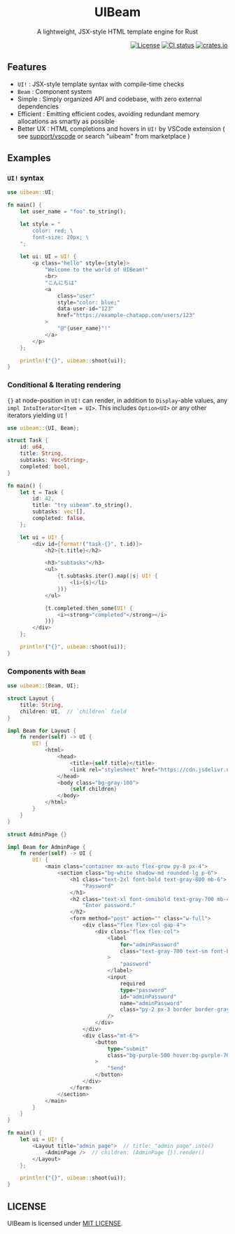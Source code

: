 <div align="center">
    <h1>
        UIBeam
    </h1>
    <p>
        A lightweight, JSX-style HTML template engine for Rust
    </p>
</div>

<div align="right">
    <a href="https://github.com/ohkami-rs/uibeam/blob/main/LICENSE"><img alt="License" src="https://img.shields.io/crates/l/uibeam.svg" /></a>
    <a href="https://github.com/ohkami-rs/uibeam/actions"><img alt="CI status" src="https://github.com/ohkami-rs/uibeam/actions/workflows/CI.yml/badge.svg"/></a>
    <a href="https://crates.io/crates/uibeam"><img alt="crates.io" src="https://img.shields.io/crates/v/uibeam" /></a>
</div>

## Features

- `UI!` : JSX-style template syntax with compile-time checks
- `Beam` : Component system
- Simple : Simply organized API and codebase, with zero external dependencies
- Efficient : Emitting efficient codes, avoiding redundant memory allocations as smartly as possible
- Better UX : HTML completions and hovers in `UI!` by VSCode extension ( see [support/vscode](./support/vscode) or search "uibeam" from marketplace )

## Examples

### `UI!` syntax

```rust
use uibeam::UI;

fn main() {
    let user_name = "foo".to_string();

    let style = "
        color: red; \
        font-size: 20px; \
    ";
    
    let ui: UI = UI! {
        <p class="hello" style={style}>
            "Welcome to the world of UIBeam!"
            <br>
            "こんにちは"
            <a
                class="user"
                style="color: blue;"
                data-user-id="123"
                href="https://example-chatapp.com/users/123"
            >
                "@"{user_name}"!"
            </a>
        </p>
    };

    println!("{}", uibeam::shoot(ui));
}
```

### Conditional & Iterating rendering

`{}` at node-position in `UI!` can render, in addition to `Display`-able values, any `impl IntoIterator<Item = UI>`. This includes `Option<UI>` or any other iterators yielding `UI` !

```rust
use uibeam::{UI, Beam};

struct Task {
    id: u64,
    title: String,
    subtasks: Vec<String>,
    completed: bool,
}

fn main() {
    let t = Task {
        id: 42,
        title: "try uibeam".to_string(),
        subtasks: vec![],
        completed: false,
    };

    let ui = UI! {
        <div id={format!("task-{}", t.id)}>
            <h2>{t.title}</h2>

            <h3>"subtasks"</h3>
            <ul>
                {t.subtasks.iter().map(|s| UI! {
                    <li>{s}</li>
                })}
            </ul>

            {t.completed.then_some(UI! {
                <i><strong>"completed"</strong></i>
            })}
        </div>
    };

    println!("{}", uibeam::shoot(ui));
}
```

### Components with `Beam`

```rust
use uibeam::{Beam, UI};

struct Layout {
    title: String,
    children: UI,  // `children` field
}

impl Beam for Layout {
    fn render(self) -> UI {
        UI! {
            <html>
                <head>
                    <title>{self.title}</title>
                    <link rel="stylesheet" href="https://cdn.jsdelivr.net/npm/tailwindcss@2.2.19/dist/tailwind.min.css">
                </head>
                <body class="bg-gray-100">
                    {self.children}
                </body>
            </html>
        }
    }
}

struct AdminPage {}

impl Beam for AdminPage {
    fn render(self) -> UI {
        UI! {
            <main class="container mx-auto flex-grow py-8 px-4">
                <section class="bg-white shadow-md rounded-lg p-6">
                    <h1 class="text-2xl font-bold text-gray-800 mb-6">
                        "Password"
                    </h1>
                    <h2 class="text-xl font-semibold text-gray-700 mb-4">
                        "Enter password."
                    </h2>
                    <form method="post" action="" class="w-full">
                        <div class="flex flex-col gap-4">
                            <div class="flex flex-col">
                                <label
                                    for="adminPassword"
                                    class="text-gray-700 text-sm font-bold mb-1"
                                >
                                    "password"
                                </label>
                                <input
                                    required
                                    type="password"
                                    id="adminPassword"
                                    name="adminPassword"
                                    class="py-2 px-3 border border-gray-400 rounded focus:outline-none focus:shadow-outline"
                                />
                            </div>
                        </div>
                        <div class="mt-6">
                            <button
                                type="submit"
                                class="bg-purple-500 hover:bg-purple-700 text-white py-2 px-4 rounded focus:outline-none focus:shadow-outline"
                            >
                                "Send"
                            </button>
                        </div>
                    </form>
                </section>
            </main>
        }
    }
}

fn main() {
    let ui = UI! {
        <Layout title="admin page">  // title: "admin page".into()
            <AdminPage />  // children: (AdminPage {}).render()
        </Layout>
    };

    println!("{}", uibeam::shoot(ui));
}
```

## LICENSE

UIBeam is licensed under [MIT LICENSE](./LICENSE).
